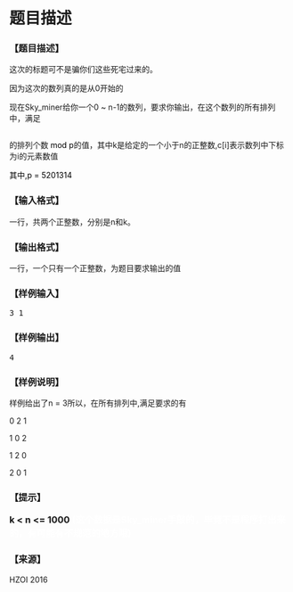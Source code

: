 # 题目描述


<h3>
【题目描述】
</h3>
<p>
这次的标题可不是骗你们这些死宅过来的。
</p>
<p>
因为这次的数列真的是从0开始的
</p>
<p>
现在Sky_miner给你一个0 ~ n-1的数列，要求你输出，在这个数列的所有排列中，满足
</p>
<p>
<img alt="" src="/upload/image/20161006/20161006164917_72202.png"/> 
</p>
<p>
的排列个数<span style="color:#000000;"> mod p</span>的值，其中k是给定的一个小于n的正整数,c[i]表示数列中下标为i的元素数值
</p>
<p>
<span style="color:#000000;">其中,p = 5201314</span> 
</p>
<h3>
【输入格式】
</h3>
<p>
一行，共两个正整数，分别是n和k。
</p>
<h3>
【输出格式】
</h3>
<p>
一行，一个只有一个正整数，为题目要求输出的值
</p>
<h3>
【样例输入】
</h3>
<pre>3 1</pre>
<h3>
【样例输出】
</h3>
<pre>4</pre>
<h3>
【样例说明】
</h3>
<p>
样例给出了n = 3所以，在所有排列中,满足要求的有
</p>
<p>
0 2 1
</p>
<p>
1 0 2
</p>
<p>
1 2 0
</p>
<p>
2 0 1
</p>
<h3>
【提示】
<p>
k &lt; n &lt;= 1000 <span style="color:#FFFFFF;">(这个数据是Sky_miner手敲的，毕竟不是程序打出来的，有可能有不规范的地方哦</span><span style="color:#FFFFFF;">)</span> 
</p>
</h3>
<h3>
【来源】
</h3>
<p>
HZOI 2016
</p>
